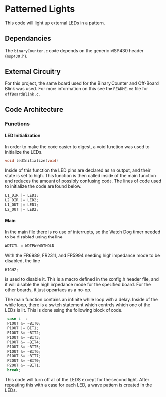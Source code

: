 # Patterned Lights
This code will light up external LEDs in a pattern. 

## Dependancies 
The `binaryCounter.c` code depends on the generic MSP430  header (`msp430.h`). 

## External Circuitry
For this project, the same board used for the Binary Counter and Off-Board Blink was used. For more information on this see the `README.md` file for `offBoardBlink.c`.

## Code Architecture 

### Functions 

#### LED Initialization

In order to make the code easier to digest, a void function was used to initialize the LEDs.
```c
void ledInitialize(void)
```
Inside of this function the LED pins are declared as an output, and their state is set to high. This function is then called inside of the main function and reduces the amount of possibly confusing code. The lines of code used to initialize the code are found below. 
```c 
L1_DIR |= LED1;
L2_DIR |= LED2;
L1_OUT |= LED1;
L2_OUT |= LED2; 
```

#### Main


In the main file there is no use of interrupts, so the Watch Dog timer needed to be disabled using the line 
```c
WDTCTL = WDTPW+WDTHOLD;
```
With the FR6989, FR2311, and FR5994 needing high impedance mode to be disabled, the line 
```c
HIGHZ;
```
is used to disable it. This is a macro defined in the config.h header file, and it will disable the high impedance mode for the specified board. For the other boards, it just opeartaes as a no-op. 

The main function contains an infinite while loop with a delay. Inside of the while loop, there is a switch statement which controls which one of the LEDs is lit. This is done using the following block of code.
```c
 case 1  :      
 P1OUT &= ~BIT0;
 P1OUT |= BIT1;
 P1OUT &= ~BIT2;
 P1OUT &= ~BIT3;
 P1OUT &= ~BIT4;
 P1OUT &= ~BIT5;
 P1OUT &= ~BIT6;
 P1OUT &= ~BIT7;
 P2OUT &= ~BIT0;
 P2OUT &= ~BIT1;
 break;
```
This code will turn off all of the LEDS except for the second light. After repeating this with a case for each LED, a wave pattern is created in the LEDs.